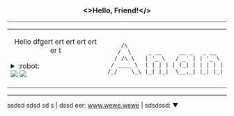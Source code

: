 [//]: <> (The `&nbsp;` is to have Aphelion take up more space)

<h3 align="center">
    &lt;&gt;Hello, Friend!&lt;/&gt;
</h3> 

---
<table width="100%" align="center">
    <td width="50%">
        <p align="center">
            Hello dfgert ert ert ert ert er t
        <details>
                <summary>:robot:</summary>
                :ghost:
        </details>
        <a href="https://wakatime.com/@mohamed3nan"><img src="https://wakatime.com/badge/user/3741e65c-b1f5-4c15-8419-4c433ee9b28f.svg"></a>
        <img src="https://komarev.com/ghpvc/?username=Mohamed3nan&style=flat&label=github+visits">
        </p>
    </td>
    <td width="50%">
        <pre>
    /\
   /  \     _ __     __ _   _ __
  / /\ \   | '_ \   / _` | | '_ \
 / ____ \  | | | | | (_| | | | | |
/_/    \_\ |_| |_|  \__,_| |_| |_|
</pre>
    </td>
</table>

---


asdsd sdsd sd s | dssd eer: www.wewe.wewe | sdsdssd: ▼


